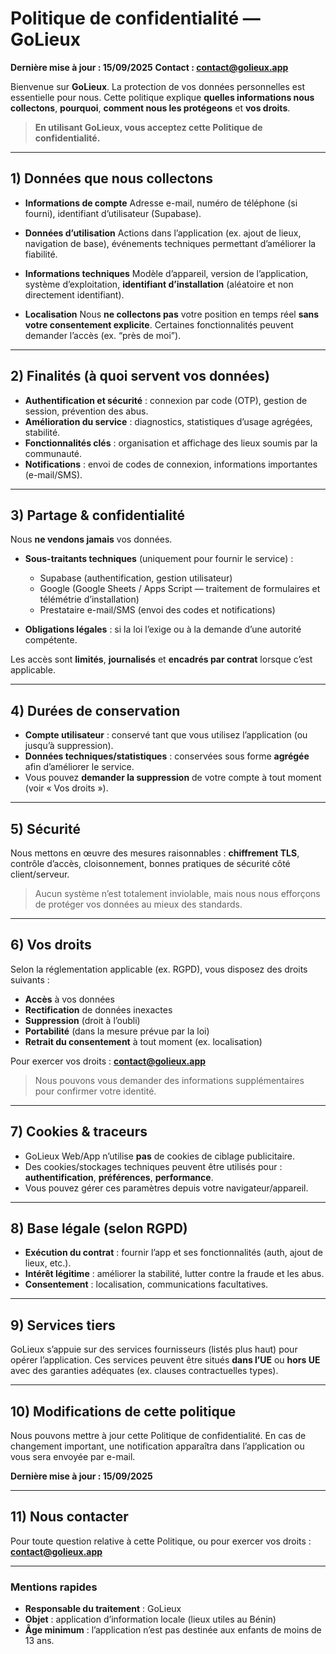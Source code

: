 # Politique de confidentialité — GoLieux

**Dernière mise à jour : 15/09/2025**
**Contact : [contact@golieux.app](mailto:contact@golieux.app)**

Bienvenue sur **GoLieux**. La protection de vos données personnelles est essentielle pour nous. Cette politique explique **quelles informations nous collectons**, **pourquoi**, **comment nous les protégeons** et **vos droits**.

> **En utilisant GoLieux, vous acceptez cette Politique de confidentialité.**

---

## 1) Données que nous collectons

* **Informations de compte**
  Adresse e-mail, numéro de téléphone (si fourni), identifiant d’utilisateur (Supabase).

* **Données d’utilisation**
  Actions dans l’application (ex. ajout de lieux, navigation de base), événements techniques permettant d’améliorer la fiabilité.

* **Informations techniques**
  Modèle d’appareil, version de l’application, système d’exploitation, **identifiant d’installation** (aléatoire et non directement identifiant).

* **Localisation**
  Nous **ne collectons pas** votre position en temps réel **sans votre consentement explicite**. Certaines fonctionnalités peuvent demander l’accès (ex. “près de moi”).

---

## 2) Finalités (à quoi servent vos données)

* **Authentification et sécurité** : connexion par code (OTP), gestion de session, prévention des abus.
* **Amélioration du service** : diagnostics, statistiques d’usage agrégées, stabilité.
* **Fonctionnalités clés** : organisation et affichage des lieux soumis par la communauté.
* **Notifications** : envoi de codes de connexion, informations importantes (e-mail/SMS).

---

## 3) Partage & confidentialité

Nous **ne vendons jamais** vos données.

* **Sous-traitants techniques** (uniquement pour fournir le service) :

  * Supabase (authentification, gestion utilisateur)
  * Google (Google Sheets / Apps Script — traitement de formulaires et télémétrie d’installation)
  * Prestataire e-mail/SMS (envoi des codes et notifications)
* **Obligations légales** : si la loi l’exige ou à la demande d’une autorité compétente.

Les accès sont **limités**, **journalisés** et **encadrés par contrat** lorsque c’est applicable.

---

## 4) Durées de conservation

* **Compte utilisateur** : conservé tant que vous utilisez l’application (ou jusqu’à suppression).
* **Données techniques/statistiques** : conservées sous forme **agrégée** afin d’améliorer le service.
* Vous pouvez **demander la suppression** de votre compte à tout moment (voir « Vos droits »).

---

## 5) Sécurité

Nous mettons en œuvre des mesures raisonnables : **chiffrement TLS**, contrôle d’accès, cloisonnement, bonnes pratiques de sécurité côté client/serveur.

> Aucun système n’est totalement inviolable, mais nous nous efforçons de protéger vos données au mieux des standards.

---

## 6) Vos droits

Selon la réglementation applicable (ex. RGPD), vous disposez des droits suivants :

* **Accès** à vos données
* **Rectification** de données inexactes
* **Suppression** (droit à l’oubli)
* **Portabilité** (dans la mesure prévue par la loi)
* **Retrait du consentement** à tout moment (ex. localisation)

Pour exercer vos droits : **[contact@golieux.app](mailto:contact@golieux.app)**

> Nous pouvons vous demander des informations supplémentaires pour confirmer votre identité.

---

## 7) Cookies & traceurs

* GoLieux Web/App n’utilise **pas** de cookies de ciblage publicitaire.
* Des cookies/stockages techniques peuvent être utilisés pour : **authentification**, **préférences**, **performance**.
* Vous pouvez gérer ces paramètres depuis votre navigateur/appareil.

---

## 8) Base légale (selon RGPD)

* **Exécution du contrat** : fournir l’app et ses fonctionnalités (auth, ajout de lieux, etc.).
* **Intérêt légitime** : améliorer la stabilité, lutter contre la fraude et les abus.
* **Consentement** : localisation, communications facultatives.

---

## 9) Services tiers

GoLieux s’appuie sur des services fournisseurs (listés plus haut) pour opérer l’application. Ces services peuvent être situés **dans l’UE** ou **hors UE** avec des garanties adéquates (ex. clauses contractuelles types).

---

## 10) Modifications de cette politique

Nous pouvons mettre à jour cette Politique de confidentialité. En cas de changement important, une notification apparaîtra dans l’application ou vous sera envoyée par e-mail.

**Dernière mise à jour : 15/09/2025**

---

## 11) Nous contacter

Pour toute question relative à cette Politique, ou pour exercer vos droits :
**[contact@golieux.app](mailto:contact@golieux.app)**

---

### Mentions rapides

* **Responsable du traitement** : GoLieux
* **Objet** : application d’information locale (lieux utiles au Bénin)
* **Âge minimum** : l’application n’est pas destinée aux enfants de moins de 13 ans.
